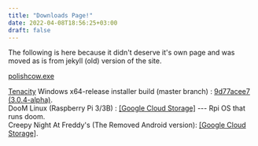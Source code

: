 ```yaml
---
title: "Downloads Page!"
date: 2022-04-08T18:56:25+03:00
draft: false
---
```


The following is here because it didn't deserve it's own page and was moved as is from jekyll (old) version of the site.

[polishcow.exe](https://storage.googleapis.com/sage-momentum-140108.appspot.com/polishcow.zip)  

[Tenacity](https://github.com/tenacityteam/tenacity) Windows x64-release installer build (master branch) : [9d77acee7 (3.0.4-alpha)](https://storage.googleapis.com/sage-momentum-140108.appspot.com/tenacity-win-3.0.4-x64.exe).  
DooM Linux (Raspberry Pi 3/3B) : [[Google Cloud Storage]](https://storage.googleapis.com/sage-momentum-140108.appspot.com/doomlin.img) --- Rpi OS that runs doom.  
Creepy Night At Freddy's (The Removed Android version): [[Google Cloud Storage]](https://storage.googleapis.com/sage-momentum-140108.appspot.com/cnaf-android-shipping-arm64-es2.apk).
